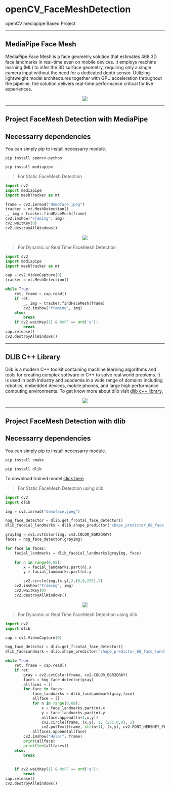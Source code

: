 # openCV_FaceMeshDetection
openCV mediapipe Based Project


-----------------------------------
MediaPipe Face Mesh
-----------------------------------

<p>MediaPipe Face Mesh is a face geometry solution that estimates 468 3D face landmarks in real-time even on mobile devices. It employs machine learning (ML) to infer the 3D surface geometry, requiring only a single camera input without the need for a dedicated depth sensor. Utilizing lightweight model architectures together with GPU acceleration throughout the pipeline, the solution delivers real-time performance critical for live experiences.</p>

<p align = "center">
    <img src = "https://github.com/Raihan-009/openCV_FaceMeshDetection/blob/main/facialLandmarks.jpeg">
</p>

---------------------------------------------------
Project FaceMesh Detection with MediaPipe
---------------------------------------------------

## Necessarry dependencies
<p> You can simply pip to install necessarry module. </p>

<code>pip install opencv-python</code>

<code>pip install mediapipe</code>


> For Static FaceMesh Detection 

```python
import cv2
import mediapipe
import meshTracker as mt

frame = cv2.imread("demoface.jpeg")
tracker = mt.MeshDetection()
_, img = tracker.findFaceMesh(frame)
cv2.imshow("Framing", img)
cv2.waitKey(0)
cv2.destroyAllWindows()
```

<p align = "center">
    <img src = "https://github.com/Raihan-009/openCV_FaceMeshDetection/blob/main/results/staticFaceMeshDetection.png">
</p>


> For Dynamic or Real Time FaceMesh Detection

```python
import cv2
import mediapipe
import meshTracker as mt

cap = cv2.VideoCapture(0)
tracker = mt.MeshDetection()

while True:
    ret, frame = cap.read()
    if ret:
        _, img = tracker.findFaceMesh(frame)
        cv2.imshow("framing", img)
    else:
        break
    if cv2.waitKey(1) & 0xFF == ord('q'):
        break
cap.release()
cv2.destroyAllWindows()
```

-----------------------------------
DLIB C++ Library
-----------------------------------

<p>Dlib is a modern C++ toolkit containing machine learning algorithms and tools for creating complex software in C++ to solve real world problems. It is used in both industry and academia in a wide range of domains including robotics, embedded devices, mobile phones, and large high performance computing environments. To get know more about dlib visit <a href = "http://dlib.net/"> dlib c++ library.</a> </p>


<p align = "center">
    <img src = "https://github.com/Raihan-009/openCV_FaceMeshDetection/blob/main/68_points_face_landmark.png">
</p>

---------------------------------------------------
Project FaceMesh Detection with dlib
---------------------------------------------------


## Necessarry dependencies
<p> You can simply pip to install necessarry module. </p>

<code>pip install cmake</code>

<code>pip install dlib</code>

To download trained model [click here](https://github.com/davisking/dlib-models/blob/master/shape_predictor_68_face_landmarks.dat.bz2)


> For Static FaceMesh Detection using dlib


```python
import cv2
import dlib

img = cv2.imread("demoface.jpeg")

hog_face_detector = dlib.get_frontal_face_detector()
dlib_faceial_landmarks = dlib.shape_predictor("shape_predictor_68_face_landmarks.dat")

grayImg = cv2.cvtColor(img, cv2.COLOR_BGR2GRAY)
faces = hog_face_detector(grayImg)

for face in faces:
    facial_landmarks = dlib_faceial_landmarks(grayImg, face)

    for n in range(0,68):
        x = facial_landmarks.part(n).x
        y = facial_landmarks.part(n).y

        cv2.circle(img,(x,y),2,(0,0,255),2)
    cv2.imshow("Framing", img)
    cv2.waitKey(0)
    cv2.destroyAllWindows()
```

<p align = "center">
    <img src = "https://github.com/Raihan-009/openCV_FaceMeshDetection/blob/main/results/staticFaceMeshDetectionDLIB.png">
</p>



> For Dynamic or Real Time FaceMesh Detection using dlib

```python
import cv2
import dlib

cap = cv2.VideoCapture(0)

hog_face_detector = dlib.get_frontal_face_detector()
dlib_faceLandmark = dlib.shape_predictor("shape_predictor_68_face_landmarks.dat")

while True:
    ret, frame = cap.read()
    if ret:
        gray = cv2.cvtColor(frame, cv2.COLOR_BGR2GRAY)
        faces = hog_face_detector(gray)
        allfaces = []
        for face in faces:
            face_landmarks = dlib_faceLandmark(gray,face)
            allface = []
            for n in range(0,68):
                x = face_landmarks.part(n).x
                y = face_landmarks.part(n).y
                allface.append([n+1,x,y])
                cv2.circle(frame, (x,y), 1, (255,0,0), 2)
                cv2.putText(frame, str(n+1), (x,y), cv2.FONT_HERSHEY_PLAIN,1,(255,0,255),1)
            allfaces.append(allface)
        cv2.imshow("Hola!", frame)
        print(allface)
        print(len(allfaces))
    else:
        break
    

    if cv2.waitKey(1) & 0xFF == ord('q'):
        break
cap.release()
cv2.destroyAllWindows()
```
